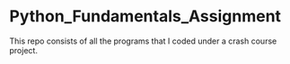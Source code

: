 # Python_Fundamentals_Assignment
This repo consists of all the programs that I coded under a crash course project.
